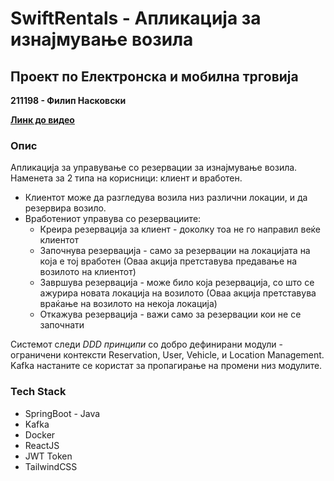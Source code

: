 # SwiftRentals - Апликација за изнајмување возила
**Проект по Електронска и мобилна трговија**
---
**211198 - Филип Насковски**

[**Линк до видео**](https://youtu.be/Ylqarsi3w7A)

### Опис

Апликација за управување со резервации за изнајмување возила. Наменета за 2 типа на корисници: клиент и вработен.

* Клиентот може да разгледува возила низ различни локации, и да резервира возило.
* Вработениот управува со резервациите:
  * Креира резервација за клиент - доколку тоа не го направил веќе клиентот
  * Започнува резервација - само за резервации на локацијата на која е тој вработен (Оваа акција претставува предавање на возилото на клиентот)
  * Завршува резервација - може било која резервација, со што се ажурира новата локација на возилото (Оваа акција претставува враќање на возилото на некоја локација)
  * Откажува резервација - важи само за резервации кои не се започнати
 
Системот следи *DDD принципи* со добро дефинирани модули - ограничени контексти Reservation, User, Vehicle, и Location Management.
Kafka настаните се користат за пропагирање на промени низ модулите.
   

### Tech Stack

* SpringBoot - Java
* Kafka
* Docker
* ReactJS
* JWT Token
* TailwindCSS
